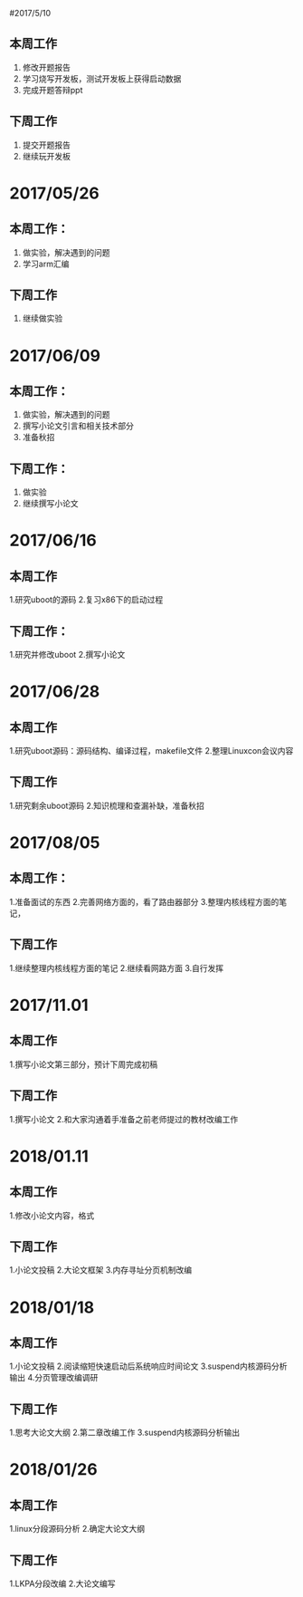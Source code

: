#2017/5/10
## 本周工作
1. 修改开题报告
2. 学习烧写开发板，测试开发板上获得启动数据
3. 完成开题答辩ppt
## 下周工作
1. 提交开题报告
2. 继续玩开发板

# 2017/05/26
## 本周工作：
1. 做实验，解决遇到的问题
2. 学习arm汇编
## 下周工作
1. 继续做实验

# 2017/06/09
## 本周工作：
1. 做实验，解决遇到的问题
2. 撰写小论文引言和相关技术部分
3. 准备秋招
## 下周工作：
1. 做实验
2. 继续撰写小论文


# 2017/06/16

## 本周工作

1.研究uboot的源码
2.复习x86下的启动过程

## 下周工作：

1.研究并修改uboot
2.撰写小论文

# 2017/06/28
## 本周工作

1.研究uboot源码：源码结构、编译过程，makefile文件
2.整理Linuxcon会议内容

## 下周工作
1.研究剩余uboot源码
2.知识梳理和查漏补缺，准备秋招

# 2017/08/05
## 本周工作：
1.准备面试的东西
2.完善网络方面的，看了路由器部分
3.整理内核线程方面的笔记，
## 下周工作
1.继续整理内核线程方面的笔记
2.继续看网路方面
3.自行发挥

# 2017/11.01
## 本周工作
1.撰写小论文第三部分，预计下周完成初稿
## 下周工作
1.撰写小论文
2.和大家沟通着手准备之前老师提过的教材改编工作

# 2018/01.11
## 本周工作
1.修改小论文内容，格式
## 下周工作
1.小论文投稿
2.大论文框架
3.内存寻址分页机制改编

# 2018/01/18
## 本周工作
1.小论文投稿
2.阅读缩短快速启动后系统响应时间论文
3.suspend内核源码分析输出
4.分页管理改编调研

## 下周工作
1.思考大论文大纲
2.第二章改编工作
3.suspend内核源码分析输出

# 2018/01/26
## 本周工作
1.linux分段源码分析
2.确定大论文大纲

## 下周工作
1.LKPA分段改编
2.大论文编写
